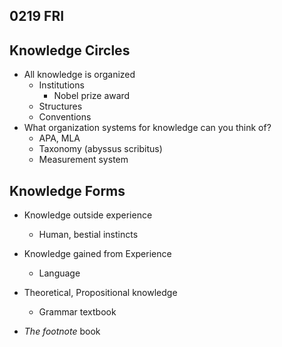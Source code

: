 ## 0219 FRI

## Knowledge Circles
- All knowledge is organized
  - Institutions
    - Nobel prize award
  - Structures
  - Conventions
- What organization systems for knowledge can you think of?
  - APA, MLA
  - Taxonomy (abyssus scribitus)
  - Measurement system

## Knowledge Forms
- Knowledge outside experience
  - Human, bestial instincts
- Knowledge gained from Experience
  - Language
- Theoretical, Propositional knowledge
  - Grammar textbook


- *The footnote* book
